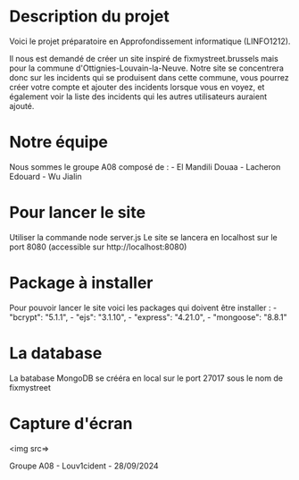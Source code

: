 # Description du projet
Voici le projet préparatoire en Approfondissement informatique (LINFO1212).

Il nous est demandé de créer un site inspiré de fixmystreet.brussels mais pour la commune d'Ottignies-Louvain-la-Neuve.
Notre site se concentrera donc sur les incidents qui se produisent dans cette commune, vous pourrez créer votre compte et ajouter des incidents lorsque vous en voyez, et également voir la liste des incidents qui les autres utilisateurs auraient ajouté.


# Notre équipe
Nous sommes le groupe A08 composé de :
    - El Mandili Douaa
    - Lacheron Edouard
    - Wu Jialin


# Pour lancer le site
Utiliser la commande 
    node server.js
Le site se lancera en localhost sur le port 8080 (accessible sur http://localhost:8080)


# Package à installer
Pour pouvoir lancer le site voici les packages qui doivent être installer :
    - "bcrypt": "5.1.1",
    - "ejs": "3.1.10",
    - "express": "4.21.0",
    - "mongoose": "8.8.1"


# La database
La batabase MongoDB se crééra en local sur le port 27017 sous le nom de fixmystreet


# Capture d'écran
<img src=>


Groupe A08 - Louv1cident - 28/09/2024